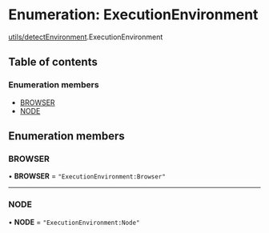 # Enumeration: ExecutionEnvironment

[utils/detectEnvironment](../modules/utils_detectEnvironment.md).ExecutionEnvironment

## Table of contents

### Enumeration members

- [BROWSER](utils_detectEnvironment.ExecutionEnvironment.md#browser)
- [NODE](utils_detectEnvironment.ExecutionEnvironment.md#node)

## Enumeration members

### BROWSER

• **BROWSER** = `"ExecutionEnvironment:Browser"`

___

### NODE

• **NODE** = `"ExecutionEnvironment:Node"`
